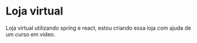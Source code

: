 # Loja virtual
Loja virtual utilizando spring e react, estou criando essa loja com ajuda de um curso em video.
